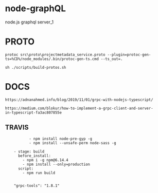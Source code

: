 # node-graphQL
node.js graphql server_1


# PROTO
```$xslt
protoc src\proto\projectmetadata_service.proto --plugin=protoc-gen-ts=%CD%/node_modules/.bin/protoc-gen-ts.cmd --ts_out=.
```

```
sh ./scripts/build-protos.sh
```

# DOCS

```$xslt
https://adnanahmed.info/blog/2019/11/01/grpc-with-nodejs-typescript/
```

```$xslt
https://medium.com/blokur/how-to-implement-a-grpc-client-and-server-in-typescript-fa3ac807855e
```

## TRAVIS
```        - npm explore npm -g -- npm install node-gyp@latest
           - npm install node-pre-gyp -g
           - npm install --unsafe-perm node-sass -g
        
    - stage: build
      before_install:
        - npm i -g npm@6.14.4
        - npm install --only=production
      script:
        - npm run build


    "grpc-tools": "1.8.1"
```